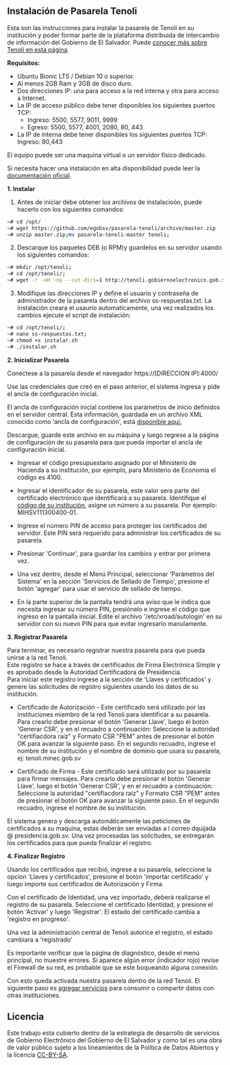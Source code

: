 
## Instalación de Pasarela Tenoli

  Esta son las instrucciones para instalar la pasarela de Tenoli en su institución y poder formar parte de la plataforma distribuida de intercambio de información del Gobierno de El Salvador. Puede [conocer más sobre Tenoli en esta página](http://tenoli.gobiernoelectronico.gob.sv/).
  
**Requisitos:** 
* Ubuntu Bionic LTS / Debian 10 o superior. 
* Al menos 2GB Ram y 3GB de disco duro.  
* Dos direcciones IP: una para acceso a la red interna y otra para acceso a Internet.
* La IP de acceso público debe tener disponibles los siguientes puertos TCP:  
	 - Ingreso: 5500, 5577, 9011, 9999 
	- Egreso: 5500, 5577, 4001, 2080, 80, 443 
* La IP de interna debe tener disponibles los siguientes puertos TCP:  
Ingreso: 80,443

El equipo puede ser una maquina virtual o un servidor físico dedicado.  

Si necesita hacer una instalación en alta disponibilidad puede leer la [documentación oficial](https://github.com/nordic-institute/X-Road/blob/develop/doc/Manuals/LoadBalancing/ig-xlb_x-road_external_load_balancer_installation_guide.md).

**1. Instalar**

1. Antes de iniciar debe obtener los archivos de instalacioón, puede hacerlo con los siguientes comandos:
```sh
~# cd /opt/
~# wget https://github.com/egobsv/pasarela-tenoli/archive/master.zip
~# unzip master.zip;mv pasarela-tenoli-master tenoli;
```
2. Descarque los paquetes DEB (o RPM)y guardelos en su servidor usando los siguientes comandos:
```sh
~# mkdir /opt/tenoli;
~# cd /opt/tenoli/;
~# wget -r -nH -np --cut-dirs=1 http://tenoli.gobiernoelectronico.gob.sv/paquetes/deb/;
```
3. Modifique las direcciones IP y define el usuario y contraseña de administrador de la pasarela dentro del archivo ss-respuestas.txt. La instalación creara el usaurio automaticamente, una vez realizados los cambios ejecute el script de instalación:
```sh
~# cd /opt/tenoli/;
~# nano ss-respuestas.txt;
~# chmod +x instalar.sh
~# ./instalar.sh
```

**2. Inicializar Pasarela**

Conéctese a la pasarela desde el navegador https://[DIRECCION IP]:4000/

Use las credenciales que creó en el paso anterior, el sistema ingresa y pide el ancla de configuración inicial.

El ancla de  configuración inicial contiene los parámetros de inicio definidos en el servidor central.  Esta información, guardada en un archivo XML conocido como ‘ancla de configuración’, está [disponible aquí.](https://github.com/egobsv/pasarela-tenoli/blob/master/SV-TEST_Ancla_de_configuraci%C3%B3n_2019-11-28.xml)  
  
Descargue, guarde este archivo en su máquina y luego regrese a la página de configuración de su pasarela para que pueda importar el ancla de configuración inicial.

* Ingresar el código presupuestario asignado por el Ministerio de Hacienda a su institución, por ejemplo, para Ministerio de Economía el código es 4100.

* Ingresar el identificador de su pasarela, este valor sera parte del certificado electrónico que identificará a su pasarela. Identifique el [código de su institución](códigos-instituciones.md), asigne un número a su pasarela. 
 Por ejemplo: MIHSV111300400-01. 

* Ingrese el número PIN de acceso para proteger los certificados del servidor. Este PIN será requerido para administrar los certificados de su pasarela.

* Presionar 'Continuar', para guardar los cambios y entrar por primera vez.  
  
* Una vez dentro, desde el Menú Principal, seleccionar 'Parámetros del Sistema' en la sección 'Servicios de Sellado de Tiempo', presione el botón 'agregar' para usar el servicio de sellado de tiempo.

* En la parte superior de la pantalla tendrá una aviso que le indica que necesita ingresar su número PIN, presiónelo e ingrese el código que ingreso en la pantalla inicial. Edite el archivo '/etc/xroad/autologin' en su servidor con su nuevo PIN para que evitar ingresarlo manulamente.
  
**3. Registrar Pasarela**

Para terminar, es necesario registrar nuestra pasarela para que pueda unirse a la red Tenoli.  
Este registro se hace a través de certificados de Firma Electrónica Simple  y es aprobado desde la Autoridad Certificadora de Presidencia.  
Para iniciar este registro ingrese a la sección de 'Llaves y certificados' y genere las solicitudes de registro siguientes usando los datos de su institución.

* Certificado de Autorización - Este certificado será utilizado por las instituciones miembro de la red Tenoli para identificar a su pasarela. Para crearlo debe presionar el botón 'Generar Llave', luego el botón 'Generar CSR', y en el recuadro a continuación:
		Seleccione la autoridad "certifiacdora raíz" y Formato CSR "PEM" antes de presionar el botón OK para avanzar  		      la siguiente paso.
		En el segundo recuadro, ingrese el nombre de su institución y el nombre de dominio que usara su pasarela, 		  ej: tenoli.minec.gob.sv 

* Certificado de Firma - Este certificado será utilizado por su pasarela para firmar mensajes. Para crearlo debe presionar el botón 'Generar Llave', luego el botón 'Generar CSR', y en el recuadro a continuación:
		Seleccione la autoridad "certifiacdora raíz" y Formato CSR "PEM" antes de presionar el botón OK para avanzar  		      la siguiente paso. En el segundo recuadro, ingrese el nombre de su institución.


El sistema genera y descarga automáticamente las peticiones de certificados a su maquina, estas deberán ser enviadas a l correo dquijada @ presidencia.gob.sv. Una vez procesadas las solicitudes, se entregarán los certificados para que pueda finalizar el registro.

**4. Finalizar Registro**

Usando los certificados que recibió, ingrese a su pasarela, seleccione la opcion 'Llaves y certificados', presione el botón 'importar certificado' y luego importe sus certificados de Autorización y Firma.  
  
Con el certificado de Identidad, una vez importado, deberá realizarse el registro de su pasarela. Seleccione el certificado Identidad, y presione el botón 'Activar' y luego 'Registrar'. El estado del certificado cambia a 'registro en progreso'. 

Una vez la administración central de Tenoli autorice el registro, el estado cambiara a 'registrado'  
  
Es importante verificar que la página de diagnóstico, desde el menú principal, no muestre errores. Si aparece algún  error (indicador rojo) revise el Firewall de su red, es probable que se este boqueando alguna conexión.  
  
Con esto queda activada nuestra pasarela dentro de la red Tenoli. El siguiente paso es [agregar servicios](https://github.com/egobsv/pasarela-tenoli/blob/master/publicar_servicio.md) para consumir o compartir datos con otras instituciones.

## Licencia

Este trabajo esta cubierto dentro de la estrategia de desarrollo de servicios de Gobierno Electrónico del Gobierno de El Salvador y como tal es una obra de valor público sujeto a los lineamientos de la Política de Datos Abiertos y la licencia [CC-BY-SA](https://creativecommons.org/licenses/by-sa/3.0/deed.es).  
